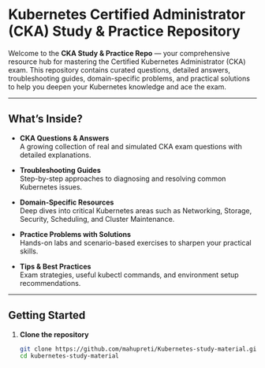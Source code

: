# Kubernetes Certified Administrator (CKA) Study & Practice Repository

Welcome to the **CKA Study & Practice Repo** — your comprehensive resource hub for mastering the Certified Kubernetes Administrator (CKA) exam. This repository contains curated questions, detailed answers, troubleshooting guides, domain-specific problems, and practical solutions to help you deepen your Kubernetes knowledge and ace the exam.

---

##  What’s Inside?

- **CKA Questions & Answers**  
  A growing collection of real and simulated CKA exam questions with detailed explanations.

- **Troubleshooting Guides**  
  Step-by-step approaches to diagnosing and resolving common Kubernetes issues.

- **Domain-Specific Resources**  
  Deep dives into critical Kubernetes areas such as Networking, Storage, Security, Scheduling, and Cluster Maintenance.

- **Practice Problems with Solutions**  
  Hands-on labs and scenario-based exercises to sharpen your practical skills.

- **Tips & Best Practices**  
  Exam strategies, useful kubectl commands, and environment setup recommendations.

---

## Getting Started

1. **Clone the repository**  
   ```bash
   git clone https://github.com/mahupreti/Kubernetes-study-material.git
   cd kubernetes-study-material
